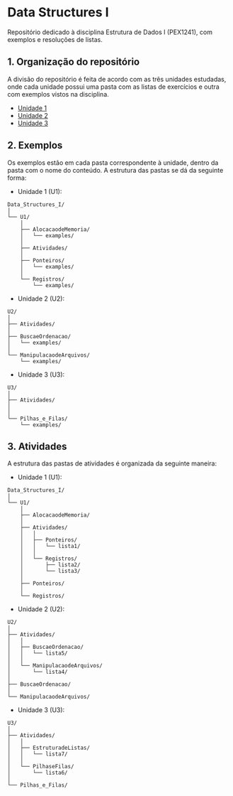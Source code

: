 # Data Structures I
Repositório dedicado à disciplina Estrutura de Dados I (PEX1241), com exemplos e resoluções de listas.

## 1. Organização do repositório
A divisão do repositório é feita de acordo com as três unidades estudadas, onde cada unidade possui uma pasta com as listas de exercícios e outra com exemplos vistos na disciplina.

- [Unidade 1](#U1)
- [Unidade 2](#U2)
- [Unidade 3](#U3)


## 2. Exemplos
Os exemplos estão em cada pasta correspondente à unidade, dentro da pasta com o nome do conteúdo. A estrutura das pastas se dá da seguinte forma:

- Unidade 1 (U1):

```
Data_Structures_I/
│
└── U1/
    │
    ├── AlocacaodeMemoria/
    │   └── examples/
    │
    ├── Atividades/
    │
    ├── Ponteiros/
    │   └── examples/
    │
    └── Registros/
        └── examples/
```

- Unidade 2 (U2):

```
U2/
│
├── Atividades/
│
├── BuscaeOrdenacao/
│   └── examples/
│
└── ManipulacaodeArquivos/
    └── examples/
```

- Unidade 3 (U3):

```
U3/
│
├── Atividades/
│
│
└── Pilhas_e_Filas/
    └── examples/
```

## 3. Atividades
A estrutura das pastas de atividades é organizada da seguinte maneira:

- Unidade 1 (U1):

```
Data_Structures_I/
│
└── U1/
    │
    ├── AlocacaodeMemoria/
    │
    ├── Atividades/
    │   │
    │   ├── Ponteiros/
    │   │   └── lista1/
    │   │
    │   └── Registros/
    │       ├── lista2/
    │       └── lista3/
    │
    ├── Ponteiros/
    │
    └── Registros/
```

- Unidade 2 (U2):

```
U2/
│
├── Atividades/
│   │
│   ├── BuscaeOrdenacao/
│   │   └── lista5/
│   │
│   └── ManipulacaodeArquivos/
│       └── lista4/
│
├── BuscaeOrdenacao/
│
└── ManipulacaodeArquivos/
```

- Unidade 3 (U3):

```
U3/
│
├── Atividades/
│   │
│   ├── EstruturadeListas/
│   │   └── lista7/
│   │
│   └── PilhaseFilas/
│       └── lista6/
│
└── Pilhas_e_Filas/
```
